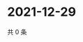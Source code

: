 # 2021-12-29

共 0 条

<!-- BEGIN WEIBO -->
<!-- 最后更新时间 Wed Dec 29 2021 03:11:59 GMT+0800 (China Standard Time) -->

<!-- END WEIBO -->
